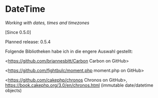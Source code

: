 # DateTime

_Working with dates, times and timezones_

[Since 0.5.0]

Planned release: 0.5.4

Folgende Bibliotheken habe ich in die engere Auswahl gestellt: 

<https://github.com/briannesbitt/Carbon Carbon on GitHub>

<https://github.com/fightbulc/moment.php moment.php on GitHub>

<https://github.com/cakephp/chronos Chronos on GitHub>, <https://book.cakephp.org/3.0/en/chronos.html>
(immutable date/datetime objects)


